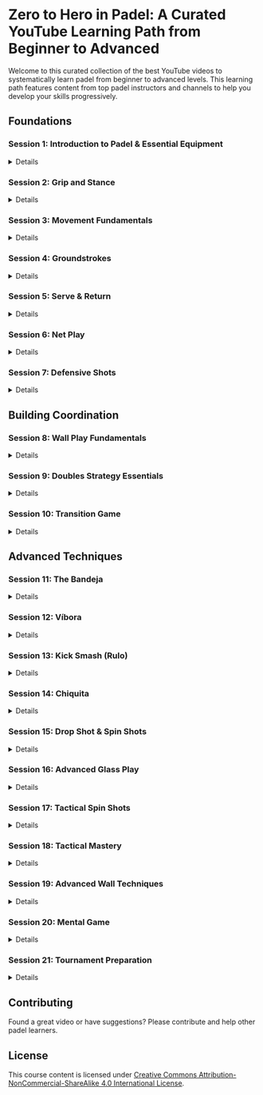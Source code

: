 # Zero to Hero in Padel: A Curated YouTube Learning Path from Beginner to Advanced

Welcome to this curated collection of the best YouTube videos to systematically learn padel from beginner to advanced levels. This learning path features content from top padel instructors and channels to help you develop your skills progressively.

## Foundations

### Session 1: Introduction to Padel & Essential Equipment

<details>

#### History and Origins
- 📺 [What is Padel? USPTA](https://youtu.be/rSIvS-Skg28) (0:00-0:59)
  - Invented in 1969 in Mexico
  - Growth in Spain and Latin America
  - Modern global expansion
  - Sport's unique characteristics

#### Rules and Court Layout
- 📺 [Padel 101: Beginner's Guide](https://youtu.be/i99oFa-dXaI?t=0) (0:00-5:00)
  - Court dimensions and features
  - Basic rules and scoring
  - Service rules
  - Wall play regulations

#### Basic Gameplay
- 📺 [PadelPod Rules Guide](https://youtu.be/RkdQ61VKKtI) (0:00-1:20)
  - Doubles play format
  - Point scoring system
  - Wall usage in play
  - Key differences from tennis

#### Equipment Guide
- 📺 [Complete Equipment Guide](https://youtu.be/ehvlxdGuI-I?t=22) (0:22-5:30)
  - Racket selection and price ranges
  - Grip types and protection
  - Ball specifications
  - Equipment maintenance

#### 📺 [Footwear Guide](https://youtu.be/BA6KyYp3vEo?t=15) (0:15-3:00)
  - Proper shoe characteristics
  - Grip patterns for court surface
  - Flexibility requirements
  - Width considerations

#### Quick Tips
- Always use the safety wrist strap
- Start with basic shots before wall play
- Communicate with your partner
- Stay behind the service line when receiving
- Keep a continental grip for most shots
- Focus on control over power
- Choose beginner-friendly rackets
- Invest in proper court shoes

#### Common Mistakes
- ❌ Playing without proper footwear
  - ✅ Use court-specific shoes for grip and stability
- ❌ Incorrect scoring understanding
  - ✅ Learn tennis scoring system (15,30,40,game)
- ❌ Wrong service technique
  - ✅ Always serve underhand below waist
- ❌ Poor court positioning
  - ✅ Learn and maintain proper court positions
- ❌ Using advanced equipment too soon
  - ✅ Start with beginner-friendly rackets
- ❌ Neglecting safety equipment
  - ✅ Always use wrist strap and proper shoes

</details>

### Session 2: Grip and Stance
<details>

#### Basic Grip
- 📺 [Padel Grip - How to hold the racket](https://youtu.be/B_tRre1W5e4?t=4) (0:04-1:34)
  - Continental grip fundamentals
  - Safety loop usage
  - Grip size adjustment

#### Advanced Grip
- 📺 [Find YOUR Padel Grip! Padel Technique!](https://youtu.be/Giq1P4T9mK8?t=50) (0:50-2:30)
  - Grip transitions between shots
  - Pressure control techniques
  - Common grip errors

#### Court Position
- 📺 [Padel Tactics: Basic Court Position](https://youtu.be/17DC_atNmkQ?t=46) (0:46-2:30)
  - Back court positioning
  - Net position fundamentals
  - Distance from walls

#### Quick Tips
- Use continental grip as your base position
- Always secure the safety loop
- Match grip size to your hand
- Stay balanced and ready to move
- Keep proper distance from walls
- Maintain racket in front at chest height

#### Common Mistakes
- ❌ Holding the racket too tight
  - ✅ Maintain a relaxed, firm grip
- ❌ Not using the safety loop
  - ✅ Always secure your wrist
- ❌ Standing too close to walls
  - ✅ Keep safe distance for movement
- ❌ Poor ready position
  - ✅ Stay balanced and prepared

</details>

### Session 3: Movement Fundamentals
<details>

#### Footwork Fundamentals
- 📺 [How to MOVE YOUR FEET for padel!](https://youtu.be/hpdGd2KdPrk?t=35) (0:35-1:48)
  - Split step timing and execution
  - Basic movement patterns
  - Tennis vs padel differences

#### Multi-directional Movement
- 📺 [How to MOVE YOUR FEET for padel!](https://youtu.be/hpdGd2KdPrk?t=260) (4:20-5:30)
  - Back court movement
  - Side-to-side transitions
  - Glass wall positioning

#### Essential Steps
- 📺 [Try these 3 Essential Steps for Padel!](https://youtu.be/mRCrvoZijRs?t=0) (0:00-0:21)
  - Core movement patterns
  - Quick reference guide
  - Common footwork patterns

#### Quick Tips
- Split when opponent hits, not when ball reaches you
- Keep bounce light to maintain agility
- Take small, quick steps rather than large strides
- Stay balanced throughout movement
- Keep head still while moving
- Recover to ready position after each shot

#### Common Mistakes
- ❌ Standing flat-footed between points
  - ✅ Stay light on your toes
- ❌ Not performing split step consistently
  - ✅ Split step on every opponent contact
- ❌ Taking steps that are too wide
  - ✅ Use small, controlled steps
- ❌ Not recovering to ready position
  - ✅ Return to ready position after shots

</details>

### Session 4: Groundstrokes

<details>

#### Forehand Technique
- 📺 [The Padel Forehand](https://youtu.be/YawHc7Cv8us?t=13) (0:13-2:00)
  - Early preparation with shoulder turn
  - Compact racket take-back
  - Balanced stance and footwork
  - Horizontal swing path through contact

#### Common Mistakes
- 📺 [3 TIPS for Padel Forehand!](https://youtu.be/P6wsvgqXz_A?t=232) (3:52-5:00)
  - Late preparation issues
  - Missing the split step
  - Ball watching without early racket preparation

#### Backhand Technique
- 📺 [Struggle with your Backhand?](https://youtu.be/5MH8RDf4qfg?t=34) (0:34-2:00)
  - Single-handed flat backhand
  - Contact point below chest height
  - Proper body positioning
  - Compact swing for control

#### Quick Tips
- Prepare early with shoulder turn
- Keep racket head above wrist
- Watch the ball until contact
- Follow through towards target
- Recover to ready position
- Stay balanced throughout shot

#### Common Mistakes
- ❌ Late preparation
  - ✅ Turn shoulders as opponent hits
- ❌ Over-swinging
  - ✅ Keep swing compact and controlled
- ❌ Poor balance
  - ✅ Maintain stable base throughout
- ❌ Wrong contact point
  - ✅ Hit ball in front of body

</details>

### Session 5: Serve & Return

<details>

#### Serve Mechanics
- 📺 [Perfect Your Padel Serve](https://youtu.be/YSCbbCYfc9Y?t=16) (0:16-2:00)
  - Side-on stance
  - Racket preparation from high to low
  - Contact point at waist height
  - Light slice for control

#### Key Target Areas
- 📺 [Perfect Your Padel Serve](https://youtu.be/YSCbbCYfc9Y?t=210) (3:30-4:30)
  - Against the side glass
  - Down the 'T' (center)
  - Focus on accuracy before power

#### Return Fundamentals
- 📺 [Perfect Padel Return](https://youtu.be/qOEUKLLQ9pY?t=156) (2:36-3:30)
  - One step behind service line
  - Slightly more central position
  - Adjust based on serve type
  - Ready position with early preparation

#### Return Strategy
- 📺 [Perfect Padel Return](https://youtu.be/qOEUKLLQ9pY?t=50) (0:50-2:00)
  - Focus on consistency over winners
  - Choose appropriate target zones
  - Adjust height based on skill level
  - Maintain good margin over the net

#### Quick Tips
- Keep serve motion simple and controlled
- Practice accuracy before adding power
- Stay balanced during serve motion
- Return to ready position quickly
- Watch server's contact point
- Keep return shots safe and consistent

#### Common Mistakes
- ❌ Over-complicating serve motion
  - ✅ Keep technique simple and repeatable
- ❌ Trying to serve too hard
  - ✅ Focus on placement and consistency
- ❌ Poor return positioning
  - ✅ Stay behind service line, ready to move
- ❌ Going for winners on return
  - ✅ Prioritize getting return in play

</details>

### Session 6: Net Play

<details>

#### Volley Fundamentals
- 📺 [Padel Volleys](https://youtu.be/wCAqvaqrnZ4?t=4) (0:04-2:10)
  - Ready position and grip
  - Racket preparation and footwork
  - Contact point and blocking technique
  - Simple and effective execution

#### Advanced Volley Tips
- 📺 [6 VOLLEY TIPS! Start being EFFECTIVE at net](https://youtu.be/mnoPS8odf40?t=23) (0:23-3:40)
  - Ready position essentials
  - Strategic volley selection
  - Continental grip mastery
  - Movement patterns

#### Basic Smash Technique
- 📺 [Key to a BIG SMASH](https://youtu.be/5l0vMSN2Mek?t=31) (0:31-2:00)
  - Relaxed arm preparation
  - Loose wrist for power
  - Focus on racket speed
  - Proper timing on contact

#### Quick Tips
- Keep racket head up at net
- Small steps for quick adjustments
- Watch the ball off opponent's racket
- Stay balanced during volleys
- Communicate with partner
- Simple technique over power
- Move forward on weak balls

#### Common Mistakes
- ❌ Dropping racket between shots
  - ✅ Keep racket up and ready
- ❌ Big backswing on volleys
  - ✅ Keep backswing compact
- ❌ Late preparation on smash
  - ✅ Early racket preparation
- ❌ Standing too close to net
  - ✅ Allow space for reaction

</details>

### Session 7: Defensive Shots

<details>

#### Lob Technique
- 📺 [The lob: six top tips from Mauri Andrini](https://youtu.be/XZ6rTPb3yuY?t=31) (0:31-2:45)
  - Proper grip and stance
  - Knee bend for power
  - Contact point control
  - Height and trajectory
  - Timing and placement

#### Defensive Wall Play
- 📺 [10 Killer DEFENSIVE Padel Tips](https://youtu.be/xWobKK1Ex38?t=32) (0:32-4:10)
  - Defensive positioning
  - Footwork fundamentals
  - Racket preparation
  - Wall shot technique
  - Shot selection

#### Quick Tips
- Keep racket head up for quick reactions
- Use height to buy recovery time
- Watch opponent's position
- Stay patient in defense
- Communicate defensive intentions
- Move early to defensive position
- Use walls to your advantage

#### Common Mistakes
- ❌ Defensive shots too low
  - ✅ Add height for better defense
- ❌ Poor court positioning
  - ✅ Move early to defensive stance
- ❌ Rushing defensive shots
  - ✅ Stay patient and controlled
- ❌ Ignoring wall options
  - ✅ Include walls in defensive play

</details>

## Building Coordination

### Session 8: Wall Play Fundamentals

<details>

#### Back Wall Techniques
- 📺 [Back Wall Defense](https://youtu.be/4tyqxobE0S0?t=15) (0:15-2:00)
  - Anticipating ball trajectory
  - Proper distance from wall
  - Body positioning for rebounds
  - Recovery footwork

#### Shot Execution
- 📺 [Back Wall Returns](https://youtu.be/QIipTb8EYPY?t=30) (0:30-2:15)
  - Timing your shot
  - Using wall height effectively
  - Control vs. counter-attack options
  - Reading opponent intentions

#### Side Wall Techniques
- 📺 [Side Wall Defense](https://youtu.be/QIipTb8EYPY?t=180) (3:00-4:30)
  - Recovery positioning
  - Reading opponent intentions
  - Safe return options
  - Wall angle awareness

#### Quick Tips
- Stay patient on wall shots
- Keep racket prepared early
- Watch opponent position
- Maintain safe wall distance
- Use wall height effectively
- Communicate with partner
- Focus on control over power
- Return to ready position quickly

#### Common Mistakes
- ❌ Standing too close to wall
  - ✅ Maintain 1-2m distance for movement
- ❌ Rushing wall shots
  - ✅ Stay patient and read the bounce
- ❌ Poor recovery position
  - ✅ Return to ready position after shot
- ❌ Ignoring partner communication
  - ✅ Call shots and coordinate movement
- ❌ Over-hitting wall returns
  - ✅ Focus on control and placement

</details>

### Session 9: Doubles Strategy Essentials

<details>

#### Partner Communication
- 📺 [HELP Your Partner - Padel Tactics!](https://youtu.be/yrIlDgfHqb4?t=9) (0:09-2:25)
  - Verbal calls ("mine", "yours", "switch")
  - Hand signals for serves
  - Movement intentions
  - Partner coordination

#### Strategic Communication
- 📺 [IMPROVE as a TEAM - Padel Tactics](https://youtu.be/QPCUK5t7qW8?t=207) (3:27-5:20)
  - Team movement patterns
  - Tactical adjustments
  - Position synchronization
  - Reading game situations

#### Quick Tips
- Call every ball early and clearly
- Use hand signals behind back for serves
- Stay connected with partner's movement
- Maintain equal court coverage
- Return to base position after shots
- Communicate tactical changes
- Watch opponents' patterns together
- Support partner's defensive plays

#### Common Mistakes
- ❌ Poor communication on shared balls
  - ✅ Call balls early and decisively
- ❌ Inconsistent positioning
  - ✅ Maintain synchronized court coverage
- ❌ Individual rather than team tactics
  - ✅ Develop and follow team strategy
- ❌ Lack of support in defense
  - ✅ Move as a unit in defensive situations
- ❌ Silent during point construction
  - ✅ Maintain constant communication

</details>

### Session 10: Transition Game

<details>

#### Transition Strategy
- 📺 [Padel tactic that INSTANTLY improves your MATCHES!](https://youtu.be/GmBD24JRzKw?t=65) (1:05-2:30)
  - Strategic approach to transitions
  - When to stay back vs move forward
  - Building confidence through control
  - Energy management techniques

#### Net Position Fundamentals
- 📺 [What is a GOOD Net Position??](https://youtu.be/cHDneNYKgm0?t=25) (0:25-3:00)
  - Understanding optimal net positions
  - Forward and backward movement patterns
  - Defensive to attacking transitions
  - Position recovery techniques

#### Partner Movement
- 📺 [Net Position to WIN Points!](https://youtu.be/HnLbsGp7Zag?t=49) (0:49-4:00)
  - Partner coordination during transitions
  - Star position concept
  - Court coverage patterns
  - Advanced movement techniques

#### Quick Tips
- Watch opponent position before transitioning
- Use controlled shots during movement
- Communicate transition plans with partner
- Keep racket ready during movement
- Stay balanced throughout transition
- Have backup plan if transition fails
- Move as a team with partner

#### Common Mistakes
- ❌ Moving forward at wrong time
  - ✅ Wait for right opportunity
- ❌ Poor shot selection during transition
  - ✅ Use high percentage shots
- ❌ Uncoordinated partner movement
  - ✅ Move together as a team
- ❌ Over-aggressive during transition
  - ✅ Build pressure gradually
- ❌ Neglecting recovery options
  - ✅ Plan for defensive reset

</details>

## Advanced Techniques

### Session 11: The Bandeja

<details>

#### Understanding the Shot
- 📺 ["Bandeja Basics"](https://youtu.be/yHAJ5XjFUNg?t=4) (0:04 - 1:30)
  - Defensive overhead shot
  - Named after Spanish word for "tray"
  - Purpose: maintain net position while defending lobs

#### When to Use It
- 📺 ["Shot Selection"](https://youtu.be/St_PRyzhZXY?t=30) (0:30 - 2:00)
  - Deep lobs that can't be attacked
  - When maintaining net position is priority
  - Alternative to aggressive smash

#### Starting Position
- 📺 ["Proper Setup"](https://youtu.be/yHAJ5XjFUNg?t=42) (0:42 - 1:30)
  - Turn shoulders and hips sideways
  - Racket pointing upward
  - Left arm up for balance
  - Side-stepping backward movement

#### Contact Point
- 📺 ["Contact Technique"](https://youtu.be/ogYbQtN6lNk?t=84) (1:24 - 2:15)
  - Eye/forehead level contact
  - Slightly open racket face
  - Contact to the side of body
  - Control over power

#### Two Main Techniques
- 📺 ["Chest and Arm Techniques"](https://youtu.be/ogYbQtN6lNk?t=92) (1:32 - 2:45)
  - Chest Technique:
    - Like high forehand volley
    - More stable and controlled
    - Recommended for beginners
  - Arm Technique:
    - Brushing around outside of ball
    - More advanced timing required
    - Greater spin potential

</details>

### Session 12: Víbora

<details>

#### Bandeja vs Víbora Comparison
- 📺 ["Difference between Bandeja vs Vibora"](https://youtu.be/j1yVDqYhOAI?t=3) (0:03 - 1:30)
- 📺 ["3 KEY differences"](https://youtu.be/yFVvTTY2ubs?t=4) (0:04 - 2:00)
  - Preparation: Behind head (Víbora) vs high (Bandeja)
  - Spin: Side spin vs backspin
  - Power: 70-80% vs 40-50%
  - Position: Front court vs back court
  - Shot type: Attacking vs defensive

#### Technical Execution
- 📺 ["Beginners Guide To Hit A Vibora"](https://youtu.be/_zgycqEGJ-s?t=19) (0:19 - 2:00)
  - Eye-level contact point
  - High elbow position
  - Forward motion through contact
  - Active footwork positioning

</details>

### Session 13: Kick Smash (Rulo)

<details>

#### Flat vs Kick Smash - ["Improve Your Padel Smash"](https://youtu.be/MGaqcQS1NRE?t=45) (0:45 - 2:00)
- Preparation: Higher racket position for Rulo
- Spin: Heavy topspin vs flat hit
- Contact: Brushing up vs through the ball
- Usage: When needing more control and less power

#### Technical Execution - ["Smash Technique Guide"](https://youtu.be/mU33cxiGob8?t=30) (0:30 - 2:00)
- High preparation position
- Upward racket path
- Loose wrist for spin
- Forward weight transfer

</details>

### Session 14: Chiquita

<details>

#### Shot Fundamentals - ["What is the Chiquita?"](https://youtu.be/zoqNcDZg568?t=15) (0:15 - 1:30)
- Low offensive counter shot
- Used against high balls at net
- Quick wrist snap technique
- Controlled power for placement

#### Technical Elements - ["How to Play the Chiquita"](https://youtu.be/Gorh0KuKeg8?t=30) (0:30 - 2:00)
- Compact preparation
- Contact at shoulder height
- Forward weight transfer
- Quick follow through

#### Tactical Usage - ["La CHIQUITA - Contragolpe"](https://youtu.be/Ma4N8A-E5qk?t=45) (0:45 - 2:00)
- Surprise counter attack
- Opening court angles
- Pressure at the net
- Defensive reset option

</details>

### Session 15: Drop Shot & Spin Shots

<details>

#### Drop Shot Technique - ["DEJADA de REVÉS"](https://youtu.be/-NhKS9wQ-5c?t=30) (0:30 - 2:00)
- Disguised preparation
- Soft contact with open face
- Minimal follow through
- Touch and feel control

#### Topspin Shots - ["Improve Your Padel Shots"](https://youtu.be/MGaqcQS1NRE?t=120) (2:00 - 3:30)
- Low to high swing path
- Accelerating racket speed
- Wrist snap through contact
- Forward weight transfer

#### Slice Control - ["DEJADA de REVÉS"](https://youtu.be/-NhKS9wQ-5c?t=180) (3:00 - 4:30)
- High to low path
- Open racket face
- Cut under the ball
- Speed control variations

</details>

### Session 16: Advanced Glass Play

<details>

#### Back Glass Techniques - ["BAJADA de PARED"](https://youtu.be/QIipTb8EYPY?t=30) (0:30 - 2:00)
- Reading ball trajectory
- Timing the rebound
- Body positioning
- Recovery footwork

#### Double Wall Play - ["Trucos Doble Pared"](https://youtu.be/wa7vg2v2L2I?t=45) (0:45 - 2:00)
- Side to back transitions
- Anticipating angles
- Speed control
- Partner coordination

#### Offensive Defense - ["Advanced Offensive Defense"](https://youtu.be/zPJlmUKgq9o?t=60) (1:00 - 2:30)
- Counter-attack opportunities
- Using wall angles
- Creating unexpected plays
- Pressure building

</details>

### Session 17: Tactical Spin Shots

<details>

#### Topspin Applications - ["Advanced Spin Control"](https://youtu.be/MGaqcQS1NRE?t=180) (3:00 - 4:30)
- Creating aggressive angles
- Heavy spin for pressure
- Opening court space
- Forcing defensive returns

#### Slice Strategy - ["Advanced Defensive Play"](https://youtu.be/zPJlmUKgq9o?t=120) (2:00 - 3:30)
- Neutralizing power
- Changing ball pace
- Low trajectory control
- Court position recovery

#### Match Situations - ["Tactical Shot Selection"](https://youtu.be/Ma4N8A-E5qk?t=90) (1:30 - 3:00)
- When to use each spin
- Reading opponent position
- Adapting to conditions
- Building point pressure

## Professional Development

</details>

### Session 18: Tactical Mastery

<details>

#### Net Dominance - ["Net Position to WIN Points!"](https://youtu.be/HnLbsGp7Zag) (0:00 - 2:00)
- Statistical advantage: 80% of points won at net position
- Optimal attack zone: 2-6m from net
- Net position maintenance techniques

#### Advanced Tactics - ["Padel tactic that INSTANTLY improves your MATCHES!"](https://youtu.be/GmBD24JRzKw) (0:00 - 2:30)
- Effectiveness rates of volleys and smashes
- Strategic shot combinations
- Court positioning for maximum coverage

#### Shot Selection
- 📺 ["10 Killer Padel Tips To CRUSH Opponents!"](https://youtu.be/x_je7cePWq0) (0:00 - 3:00)
- 📺 ["3 Easy Padel Tactics To Outsmart Your Opponent"](https://youtu.be/kGbr0P3KwoU) (0:00 - 2:30)
  - Position-based shot selection
  - Reading opponent patterns
  - Tactical combinations

</details>

### Session 19: Advanced Wall Techniques

<details>

#### Back Wall Defense - ["10 Killer DEFENSIVE Padel Tips"](https://youtu.be/xWobKK1Ex38) (0:00 - 2:30)
- Defensive positioning: halfway between white line and back glass
- Footwork fundamentals for wall play

#### Wall Play Strategy - ["DEFEND LIKE A PRO IN PADEL"](https://youtu.be/q4bTwU26SGg) (0:00 - 2:30)
- Side wall to back wall transitions
- Reading and anticipating rebounds

#### Advanced Wall Combinations
- 📺 ["USE THESE 3 TIPS TO USE THE BACK WALL LIKE A PRO"](https://youtu.be/Nf6vJDzMGLk) (0:00 - 2:30)
- 📺 ["Join Tasty Padel Training 1: Defense with walls"](https://youtu.be/ZJVxA0HVPmk) (0:00 - 2:30)
  - Complex wall combinations
  - Tactical wall usage
  - Recovery positioning

</details>

### Session 20: Mental Game

<details>

#### Focus Management - ["How To Calm Your Nerves Like The Pros"](https://youtu.be/xYTurhF1JM0) (0:00 - 2:00)
- Pre-point routines and rituals
- Breathing techniques: 4-second inhale, 6-second exhale

#### Pressure Handling - ["How to Beat Performance Anxiety FAST"](https://youtu.be/Ez0L-BfSh2k) (0:00 - 2:00)
- Four-room method for point reset
- Neutral response to mistakes
- Partner communication strategies

#### Tournament Psychology - ["Taming Tournament Nerves"](https://youtu.be/8AKg3V146zs) (0:00 - 2:00)
- Pre-match mental preparation
- Between points routine
- Post-match analysis

</details>

### Session 21: Tournament Preparation

<details>

#### Physical Readiness - ["Quick Warm Up Routine For Your Next Padel Match"](https://youtu.be/YzKVK4DySR0) (0:00 - 2:30)
- Pre-match warm-up protocol:
  - Dynamic stretching routine
  - Mobility exercises
  - Practice drills progression
- Energy management:
  - Nutrition timing
  - Hydration strategy
  - Active recovery techniques

#### Match Strategy
- 📺 ["How To Win Padel Tournaments!"](https://youtu.be/GIBzMkt-tw4) (0:00 - 2:30)
- 📺 ["Improve Your Padel In 24 HOURS!"](https://youtu.be/nn0BZ2zB1nw) (0:00 - 2:30)
  - Game plan development:
    - Pre-match opponent analysis
    - Identifying patterns and weaknesses
    - Adapting tactics mid-match

#### Tournament Management
- Competition scheduling:
  - Rest periods planning
  - Match timing considerations
  - Warm-up scheduling
- Equipment preparation:
  - Racket selection and backup
  - Grip and string maintenance
  - Court-specific footwear
- Recovery protocol:
  - Post-match routine
  - Sleep optimization
  - Active recovery sessions

#### Performance Psychology
- Pre-match mental preparation:
  - Visualization exercises
  - Focus building routine
  - Energy management techniques
- Match mindset:
  - Point-by-point focus
  - Emotional control strategies
  - Partner communication
- Post-match analysis:
  - Performance evaluation
  - Tactical review
  - Improvement planning 

</details>

## Contributing
Found a great video or have suggestions? Please contribute and help other padel learners.

## License
This course content is licensed under [Creative Commons Attribution-NonCommercial-ShareAlike 4.0 International License](https://creativecommons.org/licenses/by-nc-sa/4.0/). 
